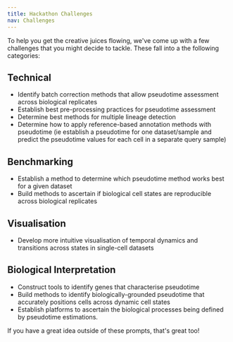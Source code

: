 ```yaml
---
title: Hackathon Challenges
nav: Challenges
---
```


To help you get the creative juices flowing, we've come up with a few challenges that you might decide to tackle. These fall into a the following categories:


## Technical
- Identify batch correction methods that allow pseudotime assessment across biological replicates
- Establish best pre-processing practices for pseudotime assessment
- Determine best methods for multiple lineage detection
- Determine how to apply reference-based annotation methods with pseudotime (ie establish a pseudotime for one dataset/sample and predict the pseudotime values for each cell in a separate query sample)


## Benchmarking

- Establish a method to determine which pseudotime method works best for a given dataset
- Build methods to ascertain if biological cell states are reproducible across biological replicates


## Visualisation

- Develop more intuitive visualisation of temporal dynamics and transitions across states in single-cell datasets


## Biological Interpretation

- Construct tools to identify genes that characterise pseudotime
- Build methods to identify biologically-grounded pseudotime that accurately positions cells across dynamic cell states
- Establish platforms to ascertain the biological processes being defined by pseudotime estimations.



If you have a great idea outside of these prompts, that's great too!